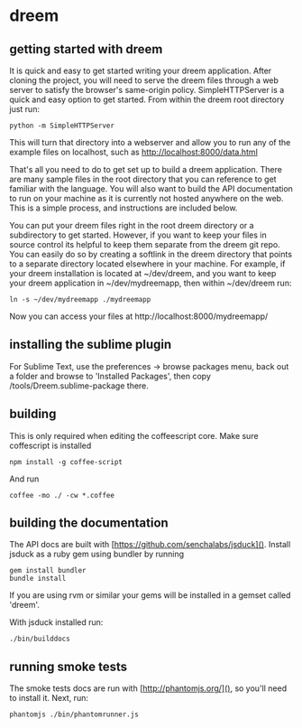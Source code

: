 dreem
======

getting started with dreem
--------------------------
It is quick and easy to get started writing your dreem application. After cloning the project, you will need to serve the dreem files through a web server to satisfy the browser's same-origin policy. SimpleHTTPServer is a quick and easy option to get started. From within the dreem root directory just run:

    python -m SimpleHTTPServer
    
This will turn that directory into a webserver and allow you to run any of the example files on localhost, such as [http://localhost:8000/data.html]()

That's all you need to do to get set up to build a dreem application. There are many sample files in the root directory that you can reference to get familiar with the language. You will also want to build the API documentation to run on your machine as it is currently not hosted anywhere on the web. This is a simple process, and instructions are included below.

You can put your dreem files right in the root dreem directory or a subdirectory to get started. However, if you want to keep your files in source control its helpful to keep them separate from the dreem git repo. You can easily do so by creating a softlink in the dreem directory that points to a separate directory located elsewhere in your machine. For example, if your dreem installation is located at ~/dev/dreem, and you want to keep your dreem application in ~/dev/mydreemapp, then within ~/dev/dreem run:

    ln -s ~/dev/mydreemapp ./mydreemapp
    
Now you can access your files at http://localhost:8000/mydreemapp/

installing the sublime plugin
-----------------------------

For Sublime Text, use the preferences -> browse packages menu, back out a folder and browse to 'Installed Packages', then copy /tools/Dreem.sublime-package there.

building
--------
This is only required when editing the coffeescript core.
Make sure coffescript is installed

    npm install -g coffee-script
 
And run

    coffee -mo ./ -cw *.coffee
    
building the documentation
--------------------------

The API docs are built with [https://github.com/senchalabs/jsduck](). Install jsduck as a ruby gem using bundler by running

    gem install bundler
    bundle install
    
If you are using rvm or similar your gems will be installed in a gemset called 'dreem'.

With jsduck installed run:

	./bin/builddocs

running smoke tests
--------------------------

The smoke tests docs are run with [http://phantomjs.org/](), so you'll need to install it. Next, run:

	phantomjs ./bin/phantomrunner.js
		
<!-- The MIT License (MIT)

Copyright ( c ) 2014 Teem2 LLC

Permission is hereby granted, free of charge, to any person obtaining a copy
of this software and associated documentation files (the "Software"), to deal
in the Software without restriction, including without limitation the rights
to use, copy, modify, merge, publish, distribute, sublicense, and/or sell
copies of the Software, and to permit persons to whom the Software is
furnished to do so, subject to the following conditions:

The above copyright notice and this permission notice shall be included in all
copies or substantial portions of the Software.

THE SOFTWARE IS PROVIDED "AS IS", WITHOUT WARRANTY OF ANY KIND, EXPRESS OR
IMPLIED, INCLUDING BUT NOT LIMITED TO THE WARRANTIES OF MERCHANTABILITY,
FITNESS FOR A PARTICULAR PURPOSE AND NONINFRINGEMENT. IN NO EVENT SHALL THE
AUTHORS OR COPYRIGHT HOLDERS BE LIABLE FOR ANY CLAIM, DAMAGES OR OTHER
LIABILITY, WHETHER IN AN ACTION OF CONTRACT, TORT OR OTHERWISE, ARISING FROM,
OUT OF OR IN CONNECTION WITH THE SOFTWARE OR THE USE OR OTHER DEALINGS IN THE
SOFTWARE. -->
